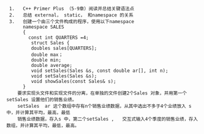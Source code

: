      1.   C++ Primer Plus （5-9章）阅读并总结关键语法点
     2.   总结 external， static， 和namespace 的关系
     3.   创建一个由三个文件构成的程序，使用以下namespace
          namespace SALES 
          { 
            const int QUARTERS =4;
             struct Sales {
             doubles sales[QUARTERS];
             double max；
             double min;
             double average;
             void setSales(Sales &s, const double ar[], int n);
             void setSales(Sales &s);
             void showSales(const Sales& s);
          } 
        要求实现头文件和实现文件的分离，在单独的文件创建2个Sales 对象，并用第一个setSales 设置他们的销售业绩。
        setSales  ar 这个数组中存有n个销售业绩数据，从其中选出不多于4个业绩放入 s 中，并计算其平均，最高，最低
        销售业绩数据，存入s 中，第二个setSales ,   交互式输入4个季度的销售业绩，存入数组，并计算其平均，最低，最高。
